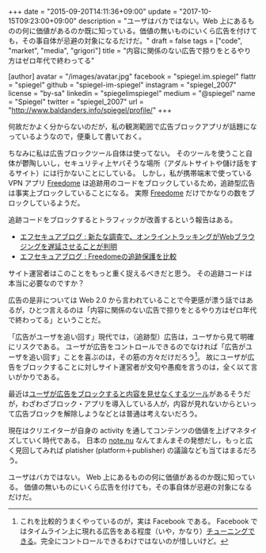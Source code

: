 +++
date = "2015-09-20T14:11:36+09:00"
update = "2017-10-15T09:23:00+09:00"
description = "ユーザはバカではない。Web 上にあるものの何に価値があるのか既に知っている。価値の無いものにいくら広告を付けても，その事自体が忌避の対象になるだけだ。"
draft = false
tags = ["code", "market", "media", "grigori"]
title = "内容に関係のない広告で掠りをとるやり方はゼロ年代で終わってる"

[author]
  avatar = "/images/avatar.jpg"
  facebook = "spiegel.im.spiegel"
  flattr = "spiegel"
  github = "spiegel-im-spiegel"
  instagram = "spiegel_2007"
  license = "by-sa"
  linkedin = "spiegelimspiegel"
  medium = "@spiegel"
  name = "Spiegel"
  twitter = "spiegel_2007"
  url = "http://www.baldanders.info/spiegel/profile/"
+++

何故だかよく分からないのだが，私の観測範囲で広告ブロックアプリが話題になっているようなので，便乗して書いておく。

ちなみに私は広告ブロックツール自体は使ってない。
そのツールを使うこと自体が鬱陶しいし，セキュリティ上ヤバそうな場所（アダルトサイトや儲け話をするサイト）には行かないことにしている。
しかし，私が携帯端末で使っている VPN アプリ [Freedome](https://www.f-secure.com/en/web/home_global/freedome) は追跡用のコードをブロックしているため，追跡型広告は事実上ブロックしていることになる。
実際 [Freedome](https://www.f-secure.com/en/web/home_global/freedome) だけでかなりの数をブロックしているようだ。

追跡コードをブロックするとトラフィックが改善するという報告はある。

- [エフセキュアブログ : 新たな調査で、オンライントラッキングがWebブラウジングを遅延させることが判明](http://blog.f-secure.jp/archives/50754459.html)
- [エフセキュアブログ : Freedomeの追跡保護を比較](http://blog.f-secure.jp/archives/50754721.html)

サイト運営者はこのことをもっと重く捉えるべきだと思う。
その追跡コードは本当に必要なのですか？

広告の是非については Web 2.0 から言われていることで今更感が漂う話ではあるが，ひとつ言えるのは「内容に関係のない広告で掠りをとるやり方はゼロ年代で終わってる」ということだ。

「広告がユーザを追い回す」現代では，（追跡型）広告は，ユーザから見て明確にリスクである。
ユーザが広告をコントロールできるのでなければ「広告がユーザを追い回す」ことを喜ぶのは，その筋の方々だけだろう[^1]。
故にユーザが広告をブロックすることに対しサイト運営者が文句や愚痴を言うのは，全く以て言いがかりである。

[^1]: これを比較的うまくやっているのが，実は Facebook である。  Facebook ではタイムライン上に現れる広告をある程度（いや，かなり）[チューニングできる](http://blog.f-secure.jp/archives/50750076.html)。完全にコントロールできるわけではないのが惜しいけど。

最近は[ユーザが広告をブロックすると内容を見せなくするツール](http://qiita.com/osamu1203/items/c0e92b3ac661046dfd79)があるそうだが，わざわざブロック・アプリを導入している人が，内容が見れないからといって広告ブロックを解除しようなどとは普通は考えないだろう。

現在はクリエイターが自身の activity を通してコンテンツの価値を上げマネタイズしていく時代である。
日本の [note.nu](https://note.mu/) なんてまんまその発想だし，もっと広く見回してみれば platisher (platform＋publisher) の議論なども当てはまるだろう。

ユーザはバカではない。
Web 上にあるものの何に価値があるのか既に知っている。
価値の無いものにいくら広告を付けても，その事自体が忌避の対象になるだけだ。
